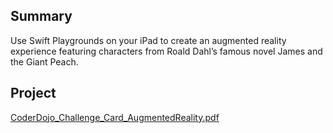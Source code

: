 ## Summary

Use Swift Playgrounds on your iPad to create an augmented
reality experience featuring characters from Roald Dahl’s famous novel
James and the Giant Peach.

## Project

[CoderDojo_Challenge_Card_AugmentedReality.pdf](../files/CoderDojo_Challenge_Card_AugmentedReality.pdf)
